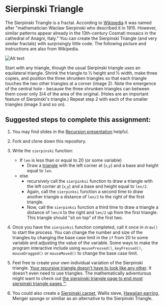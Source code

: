 Sierpinski Triangle
===================

The Sierpinski Triangle is a fractal. According to [Wikipedia](http://en.wikipedia.org/wiki/Sierpinski_triangle) it was named after "mathematician Waclaw Sierpinski who described it in 1915. However, similar patterns appear already in the 13th-century Cosmati mosaics in the cathedral of Anagni, Italy." You can create the Sierpinski Triangle (and very similar fractals) with surprisingly little code. The following picture and instructions are also from Wikipedia.

![Alt text](http://upload.wikimedia.org/wikipedia/commons/thumb/0/05/Sierpinski_triangle_evolution.svg/512px-Sierpinski_triangle_evolution.svg.png)

Start with any triangle, though the usual Sierpinski triangle uses an equilateral triangle. Shrink the triangle to ½ height and ½ width, make three copies, and position the three shrunken triangles so that each triangle touches the two other triangles at a corner (image 2). Note the emergence of the central hole - because the three shrunken triangles can between them cover only 3/4 of the area of the original. (Holes are an important feature of Sierpinski's triangle.) Repeat step 2 with each of the smaller triangles (image 3 and so on).

Suggested steps to complete this assignment:
----------------------------------------------
1. You may find slides in the [Recursion presentation](https://docs.google.com/presentation/d/1Ef1iENxFbYeJy7XDUlbV9JTiVYeoUkeXxrpcdx6UiwE/edit#slide=id.p30) helpful.
2. Fork and clone down this repository.
2. Write the `sierpinski` function:

    * If `len` is less than or equal to 20 (or some variable) 
        * Draw a [triangle](https://processing.org/reference/triangle_.html) with the left corner at (`x`,`y`) and a base and height equal to `len`.
    * else
        * recursively call the `sierpinksi` function to draw a triangle with the left corner at (`x`,`y`) and a base and height equal to `len/2`.
        * Again, call the `sierpinksi` function a second time to draw another triangle a distance of `len/2` to the right of the first triangle.
        * Now, call the `sierpinksi` function a third time to draw a triangle a distance of `len/4` to the right and `len/2` up from the first triangle. This triangle should "sit on top" of the first two.
3. Once you have the `sierpinksi` function completed, call it once in `draw()` to start the process. You can change the number and size of the triangles by changing the base case limit in the `if` from 20 to some variable and adjusting the value of the variable. Some ways to make the program interactive include using `mousePressed()`, `keyPressed()`, `mouseDragged()` or `mouseMoved()` to change the base case limit.
4. Feel free to create your own individual variation of the Sierpinski triangle. [Your recursive triangle doesn't have to look like any other](http://www.google.com/search?q=variations+on+a+theme+of+sierpinski&safe=active&es_sm=122&source=lnms&tbm=isch&sa=X&ei=Ku-uVP7vEJecoQSvwoCADg&ved=0CAoQ_AUoAw&biw=1280&bih=856&surl=1#safe=active&tbm=isch&q=variations+on+sierpinski+triangle&imgdii=_). It doesn't even need to use triangles. The mathematically adventurous might want to check out [the sierpinski triangle page to end most sierpinski triangle pages ™](http://www.oftenpaper.net/sierpinski.htm).
5. You could also create a [Sierpinski carpet](http://en.wikipedia.org/wiki/Sierpinski_carpet), Wallis sieve, [Hawaiian earring](https://en.wikipedia.org/wiki/Hawaiian_earring), Menger sponge or similiar as an alternative to the Sierpinski Triangle.


